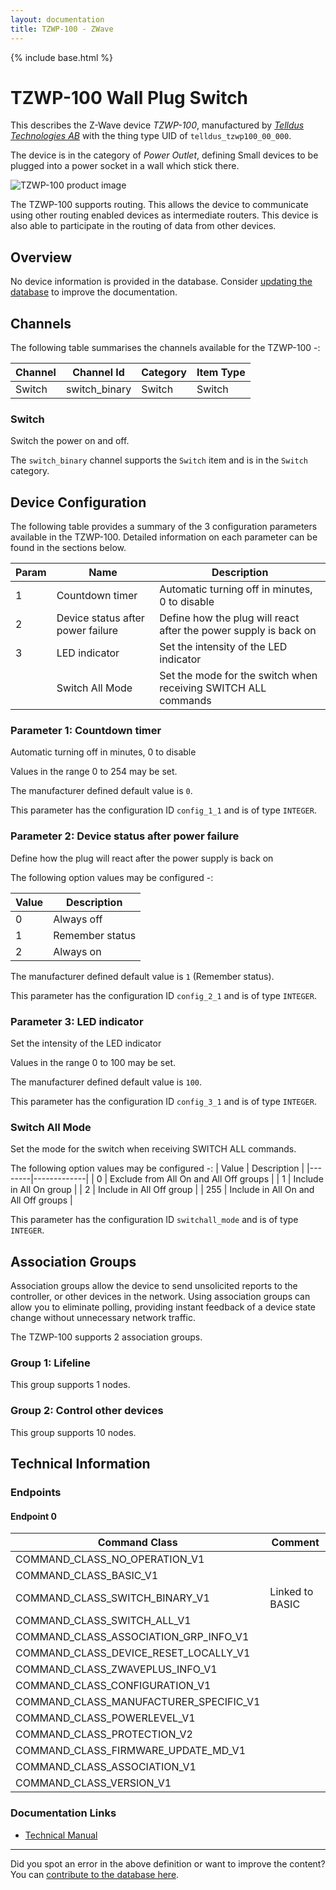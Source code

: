 ```yaml
---
layout: documentation
title: TZWP-100 - ZWave
---
```


{% include base.html %}

# TZWP-100 Wall Plug Switch
This describes the Z-Wave device *TZWP-100*, manufactured by *[Telldus Technologies AB](http://www.telldus.com/)* with the thing type UID of ```telldus_tzwp100_00_000```.

The device is in the category of *Power Outlet*, defining Small devices to be plugged into a power socket in a wall which stick there.

![TZWP-100 product image](https://www.cd-jackson.com/zwave_device_uploads/409/409_default.png)


The TZWP-100 supports routing. This allows the device to communicate using other routing enabled devices as intermediate routers.  This device is also able to participate in the routing of data from other devices.

## Overview

No device information is provided in the database. Consider [updating the database](http://www.cd-jackson.com/index.php/zwave/zwave-device-database/zwave-device-list/devicesummary/409) to improve the documentation.

## Channels

The following table summarises the channels available for the TZWP-100 -:

| Channel | Channel Id | Category | Item Type |
|---------|------------|----------|-----------|
| Switch | switch_binary | Switch | Switch | 

### Switch

Switch the power on and off.

The ```switch_binary``` channel supports the ```Switch``` item and is in the ```Switch``` category.



## Device Configuration

The following table provides a summary of the 3 configuration parameters available in the TZWP-100.
Detailed information on each parameter can be found in the sections below.

| Param | Name  | Description |
|-------|-------|-------------|
| 1 | Countdown timer | Automatic turning off in minutes, 0 to disable |
| 2 | Device status after power failure | Define how the plug will react after the power supply is back on |
| 3 | LED indicator | Set the intensity of the LED indicator |
|  | Switch All Mode | Set the mode for the switch when receiving SWITCH ALL commands |

### Parameter 1: Countdown timer

Automatic turning off in minutes, 0 to disable

Values in the range 0 to 254 may be set.

The manufacturer defined default value is ```0```.

This parameter has the configuration ID ```config_1_1``` and is of type ```INTEGER```.


### Parameter 2: Device status after power failure

Define how the plug will react after the power supply is back on

The following option values may be configured -:

| Value  | Description |
|--------|-------------|
| 0 | Always off |
| 1 | Remember status |
| 2 | Always on |

The manufacturer defined default value is ```1``` (Remember status).

This parameter has the configuration ID ```config_2_1``` and is of type ```INTEGER```.


### Parameter 3: LED indicator

Set the intensity of the LED indicator

Values in the range 0 to 100 may be set.

The manufacturer defined default value is ```100```.

This parameter has the configuration ID ```config_3_1``` and is of type ```INTEGER```.

### Switch All Mode

Set the mode for the switch when receiving SWITCH ALL commands.

The following option values may be configured -:
| Value  | Description |
|--------|-------------|
| 0 | Exclude from All On and All Off groups |
| 1 | Include in All On group |
| 2 | Include in All Off group |
| 255 | Include in All On and All Off groups |

This parameter has the configuration ID ```switchall_mode``` and is of type ```INTEGER```.


## Association Groups

Association groups allow the device to send unsolicited reports to the controller, or other devices in the network. Using association groups can allow you to eliminate polling, providing instant feedback of a device state change without unnecessary network traffic.

The TZWP-100 supports 2 association groups.

### Group 1: Lifeline


This group supports 1 nodes.

### Group 2: Control other devices


This group supports 10 nodes.

## Technical Information

### Endpoints

#### Endpoint 0

| Command Class | Comment |
|---------------|---------|
| COMMAND_CLASS_NO_OPERATION_V1| |
| COMMAND_CLASS_BASIC_V1| |
| COMMAND_CLASS_SWITCH_BINARY_V1| Linked to BASIC|
| COMMAND_CLASS_SWITCH_ALL_V1| |
| COMMAND_CLASS_ASSOCIATION_GRP_INFO_V1| |
| COMMAND_CLASS_DEVICE_RESET_LOCALLY_V1| |
| COMMAND_CLASS_ZWAVEPLUS_INFO_V1| |
| COMMAND_CLASS_CONFIGURATION_V1| |
| COMMAND_CLASS_MANUFACTURER_SPECIFIC_V1| |
| COMMAND_CLASS_POWERLEVEL_V1| |
| COMMAND_CLASS_PROTECTION_V2| |
| COMMAND_CLASS_FIRMWARE_UPDATE_MD_V1| |
| COMMAND_CLASS_ASSOCIATION_V1| |
| COMMAND_CLASS_VERSION_V1| |

### Documentation Links

* [Technical Manual](https://www.cd-jackson.com/zwave_device_uploads/409/TZWP-100-technical-manual-pdf.pdf)

---

Did you spot an error in the above definition or want to improve the content?
You can [contribute to the database here](http://www.cd-jackson.com/index.php/zwave/zwave-device-database/zwave-device-list/devicesummary/409).
